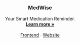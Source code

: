 <p align="center">
  <h3 align="center">MedWise</h3>

  <p align="center">
    Your Smart Medication Reminder.
    <br />
    <a href="https://github.com/Devansh-365/medwise_backend"><strong>Learn more »</strong></a>
    <br />
    <br />
    <a href="https://github.com/Devansh-365/medwise_backend">Frontend</a>
    ·
    <a href="https://github.com/Devansh-365/medwise_backend">Website</a>
  </p>
</p>
